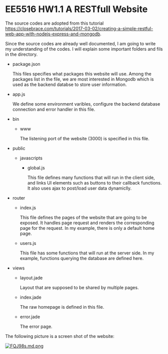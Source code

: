 # EE5516 HW1.1 A RESTfull Website

The source codes are adopted from this tutorial <https://closebrace.com/tutorials/2017-03-02/creating-a-simple-restful-web-app-with-nodejs-express-and-mongodb>.

Since the source codes are already well documented, I am going to write my understanding of the codes. I will explain some important folders and fils in the directory.

* package.json

    This files specifies what packages this website will use. Among the packages list in the file, we are most interested in Mongodb which is used as the backend databse to store user information.

* app.js

    We define some environment varibles, configure the backend database connection and error handler in this file.
* bin
    * www

        The listening port of the website (3000) is specified in this file.
* public
    * javascripts

        * global.js
            
            This file defines many functions that will run in the client side, and links UI elements such as buttons to their callback functions. It also uses ajax to post/load user data dynamiclly.

* router
    * index.js

        This file defines the pages of the website that are going to be exposed. It handles page request and renders the corresponding page for the request. In my example, there is only a default home page.
    
    * users.js

        This file has some functions that will run at the server side. In my example, functions querying the database are defined here.

* views
    * layout.jade

        Layout that are supposed to be shared by multiple pages.

    * index.jade

        The raw homepage is defined in this file.

    * error.jade

        The error page.

The following picture is a screen shot of the website:

[![FQJ98s.md.png](https://s1.ax1x.com/2018/12/04/FQJ98s.md.png)](https://imgchr.com/i/FQJ98s)








